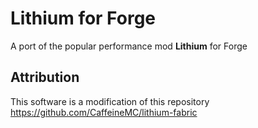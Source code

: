 # Lithium for Forge

A port of the popular performance mod **Lithium** for Forge

## Attribution

This software is a modification of this repository https://github.com/CaffeineMC/lithium-fabric